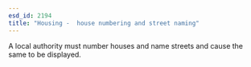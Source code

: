 ```yaml
---
esd_id: 2194
title: "Housing -  house numbering and street naming"
---
```


A local authority must number houses and name streets and cause the same to be displayed.

